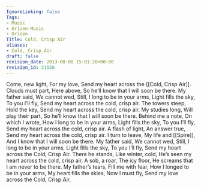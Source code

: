 ```yaml
---
IgnoreLinking: false
Tags:
- Music
- Urizen-Music
- Urizen
Title: Cold, Crisp Air
aliases:
- Cold,_Crisp_Air
draft: false
revision_date: 2013-08-08 15:01:20+00:00
revision_id: 21558
---
```


Come, new light,
For my love,
Send my heart across the [[Cold, Crisp Air]].
Clouds must part,
Here above,
So he’ll know that I will soon be there.
My father said,
We cannot wed,
Still, I long to be in your arms,
Light fills the sky,
To you I’ll fly,
Send my heart across the cold, crisp air.
The towers steep,
Hold the key,
Send my heart across the cold, crisp air.
My studies long,
Will play their part,
So he’ll know that I will soon be there.
Behind me a note,
On which I wrote,
How I long to be in your arms,
Light fills the sky,
To you I’ll fly,
Send my heart across the cold, crisp air.
A flash of light,
An answer true,
Send my heart across the cold, crisp air.
I turn to leave,
My life and [[Spire]],
And I know that I will soon be there.
My father said,
We cannot wed,
Still, I long to be in your arms,
Light fills the sky,
To you I’ll fly,
Send my heart across the Cold, Crisp Air.
There he stands,
Like winter, cold,
He’s seen my heart across the cold, crisp air.
A sob, a roar,
The icy floor,
He screams that I am never to be there.
My father’s tears,
Fill me with fear,
How I longed to be in your arms,
My heart fills the skies,
Now I must fly,
Send my love across the Cold, Crisp Air.